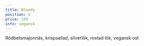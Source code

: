 ```yaml
---
title: Bloody
position: 4
price: 159
info: vegansk
---
```


Rödbetsmajonnäs, krispsallad, silverlök, rostad lök, vegansk ost
